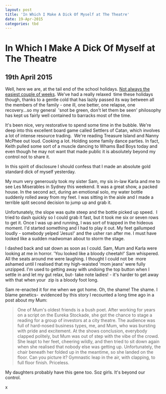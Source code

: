 ```yaml
---
layout: post
title: 'In Which I Make A Dick Of Myself at The Theatre'
date: 19-Apr-2015
categories: tbd
---
```


# In Which I Make A Dick Of Myself at The Theatre

## 19th April 2015

Well,   here we are,   at the tail end of the school holidays. <a href="http://mogantosh.com/on-school-holidays-or-mayday-mayday-the-monkeys-have-destroyed-the-lab/">Not always the easiest couple of weeks</a>. We've had a really relaxed  time these holidays though,   thanks to a gentle cold that has lazily passed its way between all the members of the family - one ill, one better, one relapse, one recovery...so my general  'snot be green, don't let them be seen' philosophy has kept us fairly well contained to barracks most of the time.

It's been nice, very restorative to spend some time in the bubble. We're deep into this excellent board game called Settlers of Catan, which involves a lot of intense resource trading.  We're reading Treasure Island and Nanny McPhee out loud. Cooking a lot. Holding some family dance parties. In fact, Keith pulled some sort of a muscle dancing to Whams Bad Boys today and even though he may not want that made public it is absolutely beyond my control not to share it.

In this spirit of disclosure I should confess that I made an absolute gold standard dick of myself yesterday.

My mum very generously took my sister Sam, my sis in-law Karla and me to see Les Miserables in Sydney this weekend. It was a great show, a packed house. In the second act, during an emotional solo, my water bottle suddenly rolled away from my feet. I was sitting in the aisle and I made a terrible split second decision to jump up and grab it.

Unfortunately, the slope was quite steep and the bottle picked up speed.  I tried to dash quickly so I could grab it fast, but it took me six or seven rows to get it. Once I was up and running, I was sort of trapped in the hideous moment. I'd started something and I had to play it out. My feet gallumped loudly - somebody yelped 'Jesus!' and the usher ran after me. I must have looked like a sudden madwoman about to storm the stage.

I dashed back and sat down as soon as I could. Sam, Mum and Karla were looking at me in horror. 'You looked like a bloody cheetah!' Sam whispered. All the seats around me were laughing. I thought I could not be  more ashamed until I realised that my high-waisted 'mom jeans' were fully unzipped. I'm used to getting away with undoing the top button when I settle in and let my gut relax, but- take note ladies! - it's harder to get away with that when your  zip is a bloody foot long.

Sam re-enacted it for me when we got home. Oh, the shame! The shame. I blame genetics-  evidenced by this story I recounted a long time ago in a post about my Mum:

<blockquote>One of Mum's oldest friends is a bush poet. After working for years on a script on the Eureka Stockade, she got the chance to stage a reading for a group of investors at a city theatre. The audience was full of hard-nosed business types, me, and Mum, who was bursting with pride and excitement. At the shows conclusion, everybody clapped politely, but Mum was out of step with the vibe of the crowd. She leapt to her feet, cheering wildly, and then tried to sit down again when she realised that nobody else was getting up. Unfortunately, the chair beneath her folded up in the meantime, so she landed on the floor. Can you picture it? Gymnastic leap in the air, with clapping, to full floor finish. Priceless.</blockquote>

My daughters probably have this gene too. Soz girls. It's beyond our control.

x
